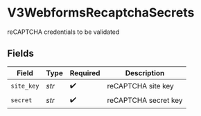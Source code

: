 # V3WebformsRecaptchaSecrets

reCAPTCHA credentials to be validated


## Fields

| Field                | Type                 | Required             | Description          |
| -------------------- | -------------------- | -------------------- | -------------------- |
| `site_key`           | *str*                | :heavy_check_mark:   | reCAPTCHA site key   |
| `secret`             | *str*                | :heavy_check_mark:   | reCAPTCHA secret key |